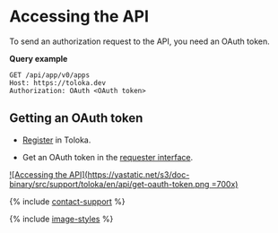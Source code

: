 # Accessing the API

To send an authorization request to the API, you need an OAuth token.

**Query example**

```http
GET /api/app/v0/apps
Host: https://toloka.dev
Authorization: OAuth <OAuth token>
```

## Getting an OAuth token

- [Register](../../../guide/concepts/access.md) in Toloka.

- Get an OAuth token in the [requester interface](https://platform.toloka.ai/requester/profile/integration).

[![Accessing the API](https://yastatic.net/s3/doc-binary/src/support/toloka/en/api/get-oauth-token.png =700x)](https://yastatic.net/s3/doc-binary/src/support/toloka/en/api/get-oauth-token.png)

{% include [contact-support](../../_includes/contact-support.md) %}

{% include [image-styles](../../../../_includes/image-styles.md) %}